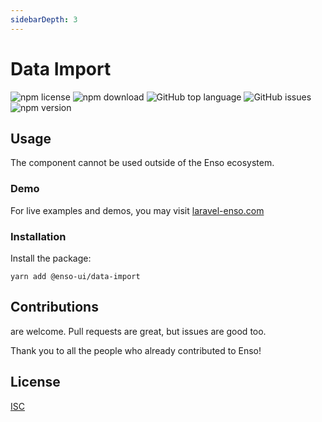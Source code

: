 ```yaml
---
sidebarDepth: 3
---
```


# Data Import

![npm license](https://img.shields.io/npm/l/@enso-ui/data-import.svg) 
![npm download](https://img.shields.io/npm/dm/@enso-ui/data-import.svg) 
![GitHub top language](https://img.shields.io/github/languages/top/enso-ui/data-import.svg) 
![GitHub issues](https://img.shields.io/github/issues/enso-ui/data-import.svg) 
![npm version](https://img.shields.io/npm/v/@enso-ui/data-import.svg) 

## Usage
The component cannot be used outside of the Enso ecosystem.

### Demo

For live examples and demos, you may visit [laravel-enso.com](https://www.laravel-enso.com)

### Installation

Install the package:
```
yarn add @enso-ui/data-import
```

## Contributions

are welcome. Pull requests are great, but issues are good too.

Thank you to all the people who already contributed to Enso!

## License

[ISC](https://opensource.org/licenses/ISC)
